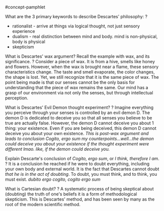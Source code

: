 #concept-pamphlet 


What are the 3 primary keywords to describe Descartes' philosophy:
?
- rationalist - arrive at things via logical thought, not just sensory experience
- dualism - real distinction between mind and body. mind is non-physical, body is physical
- skepticism

What is Descartes' wax argument? Recall the example with wax, and its significance.
?
Consider a piece of wax. It is from a hive, smells like honey and flowers.
However, when the wax is brought near a flame, these sensory characteristics change. The taste and smell evaporate, the color changes, the shape is lost. Yet, we still recognize that it is the same piece of wax.
The point being made is that our senses cannot be the only basis for understanding that the piece of wax remains the same. Our mind has a grasp of our environment via not only the senses, but through intellectual perception.

What is Descartes' Evil Demon thought experiment?
?
Imagine everything you perceive through your senses is controlled by an evil demon D. The demon D is dedicated to deceive you so that all senses you believe to be true are actually false.
However, the demon D cannot deceive you about 1 thing: your existence.
Even if you are being deceived, this demon D cannot deceive you about your own existence.
*This is post-wax argument and leads to conclusion Cogito, ergo sum*
*my counterpoints...well...the demon could deceive you about your existence if the thought experiment were different lmao. like, if the demon could deceive you.*

Explain Descarte's conclusion of *Cogito, ergo sum*, or *I think, therefore I am*.
?
It is a conclusion he reached if he were to doubt everything, including your own body and external world.
It is the fact that Descartes cannot doubt *that he is in the act of doubting*.
To doubt, you must think, and to think, you must exist.
*dubito ergo cogito, cogito ergo sum*
<!--SR:!2024-08-11,9,270-->

What is Cartesian doubt?
?
A systematic process of being skeptical about (doubting) the truth of one's beliefs
it is a form of methodological skepticism. This is Descartes' method, and has been seen by many as the root of the modern scientific method.
<!--SR:!2024-08-14,13,270--> 